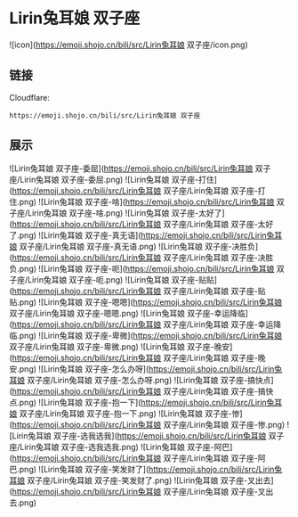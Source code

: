 # Lirin兔耳娘 双子座
![icon](https://emoji.shojo.cn/bili/src/Lirin兔耳娘 双子座/icon.png)
## 链接
Cloudflare:
```
https://emoji.shojo.cn/bili/src/Lirin兔耳娘 双子座
```
## 展示
![Lirin兔耳娘 双子座-委屈](https://emoji.shojo.cn/bili/src/Lirin兔耳娘 双子座/Lirin兔耳娘 双子座-委屈.png)
![Lirin兔耳娘 双子座-打住](https://emoji.shojo.cn/bili/src/Lirin兔耳娘 双子座/Lirin兔耳娘 双子座-打住.png)
![Lirin兔耳娘 双子座-啥](https://emoji.shojo.cn/bili/src/Lirin兔耳娘 双子座/Lirin兔耳娘 双子座-啥.png)
![Lirin兔耳娘 双子座-太好了](https://emoji.shojo.cn/bili/src/Lirin兔耳娘 双子座/Lirin兔耳娘 双子座-太好了.png)
![Lirin兔耳娘 双子座-真无语](https://emoji.shojo.cn/bili/src/Lirin兔耳娘 双子座/Lirin兔耳娘 双子座-真无语.png)
![Lirin兔耳娘 双子座-决胜负](https://emoji.shojo.cn/bili/src/Lirin兔耳娘 双子座/Lirin兔耳娘 双子座-决胜负.png)
![Lirin兔耳娘 双子座-呃](https://emoji.shojo.cn/bili/src/Lirin兔耳娘 双子座/Lirin兔耳娘 双子座-呃.png)
![Lirin兔耳娘 双子座-贴贴](https://emoji.shojo.cn/bili/src/Lirin兔耳娘 双子座/Lirin兔耳娘 双子座-贴贴.png)
![Lirin兔耳娘 双子座-嗯嗯](https://emoji.shojo.cn/bili/src/Lirin兔耳娘 双子座/Lirin兔耳娘 双子座-嗯嗯.png)
![Lirin兔耳娘 双子座-幸运降临](https://emoji.shojo.cn/bili/src/Lirin兔耳娘 双子座/Lirin兔耳娘 双子座-幸运降临.png)
![Lirin兔耳娘 双子座-卑微](https://emoji.shojo.cn/bili/src/Lirin兔耳娘 双子座/Lirin兔耳娘 双子座-卑微.png)
![Lirin兔耳娘 双子座-晚安](https://emoji.shojo.cn/bili/src/Lirin兔耳娘 双子座/Lirin兔耳娘 双子座-晚安.png)
![Lirin兔耳娘 双子座-怎么办呀](https://emoji.shojo.cn/bili/src/Lirin兔耳娘 双子座/Lirin兔耳娘 双子座-怎么办呀.png)
![Lirin兔耳娘 双子座-搞快点](https://emoji.shojo.cn/bili/src/Lirin兔耳娘 双子座/Lirin兔耳娘 双子座-搞快点.png)
![Lirin兔耳娘 双子座-抱一下](https://emoji.shojo.cn/bili/src/Lirin兔耳娘 双子座/Lirin兔耳娘 双子座-抱一下.png)
![Lirin兔耳娘 双子座-惨](https://emoji.shojo.cn/bili/src/Lirin兔耳娘 双子座/Lirin兔耳娘 双子座-惨.png)
![Lirin兔耳娘 双子座-选我选我](https://emoji.shojo.cn/bili/src/Lirin兔耳娘 双子座/Lirin兔耳娘 双子座-选我选我.png)
![Lirin兔耳娘 双子座-阿巴](https://emoji.shojo.cn/bili/src/Lirin兔耳娘 双子座/Lirin兔耳娘 双子座-阿巴.png)
![Lirin兔耳娘 双子座-笑发财了](https://emoji.shojo.cn/bili/src/Lirin兔耳娘 双子座/Lirin兔耳娘 双子座-笑发财了.png)
![Lirin兔耳娘 双子座-叉出去](https://emoji.shojo.cn/bili/src/Lirin兔耳娘 双子座/Lirin兔耳娘 双子座-叉出去.png)
